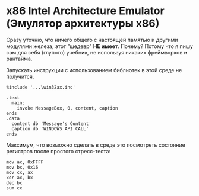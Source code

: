 # x86 Intel Architecture Emulator (Эмулятор архитектуры x86)
Сразу уточню, что ничего общего с настоящей памятью и другими модулями железа, этот "шедевр" __НЕ имеет__. 
Почему? Потому что я пишу сам для себя (глупого) учебник, не используя никаких фреймворков и рантайма. 

Запускать инструкции с использованием библиотек в этой среде не получится.
```assembly
%include '...\win32ax.inc'

.text
  main:
    invoke MessageBox, 0, content, caption
ends
.data
  content db 'Message's Content'
  caption db 'WINDOWS API CALL'
ends
```
Максимум, что возможно сделать в среде это посмотреть состояние регистров после простого стресс-теста:
```assembly
mov ax, 0xFFFF
mov bx, 0x16
mov cx, ax
xor ax, bx
dec bx
sum cx
```
